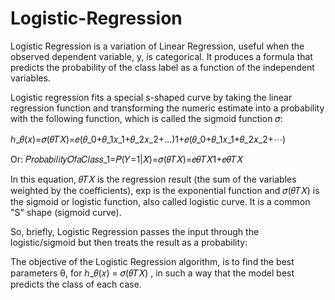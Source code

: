 # Logistic-Regression

Logistic Regression is a variation of Linear Regression, useful when the observed dependent variable, y, is categorical. It produces a formula that predicts the probability of the class label as a function of the independent variables.

Logistic regression fits a special s-shaped curve by taking the linear regression function and transforming the numeric estimate into a probability with the following function, which is called the sigmoid function 𝜎:

ℎ_𝜃(𝑥)=𝜎(𝜃𝑇𝑋)=𝑒(𝜃_0+𝜃_1𝑥_1+𝜃_2𝑥_2+...)1+𝑒(𝜃_0+𝜃_1𝑥_1+𝜃_2𝑥_2+⋯)
 
Or:
𝑃𝑟𝑜𝑏𝑎𝑏𝑖𝑙𝑖𝑡𝑦𝑂𝑓𝑎𝐶𝑙𝑎𝑠𝑠_1=𝑃(𝑌=1|𝑋)=𝜎(𝜃𝑇𝑋)=𝑒𝜃𝑇𝑋1+𝑒𝜃𝑇𝑋
 
In this equation,  𝜃𝑇𝑋  is the regression result (the sum of the variables weighted by the coefficients), exp is the exponential function and  𝜎(𝜃𝑇𝑋)  is the sigmoid or logistic function, also called logistic curve. It is a common "S" shape (sigmoid curve).

So, briefly, Logistic Regression passes the input through the logistic/sigmoid but then treats the result as a probability:



The objective of the Logistic Regression algorithm, is to find the best parameters θ, for  ℎ_𝜃(𝑥)  =  𝜎(𝜃𝑇𝑋) , in such a way that the model best predicts the class of each case.

